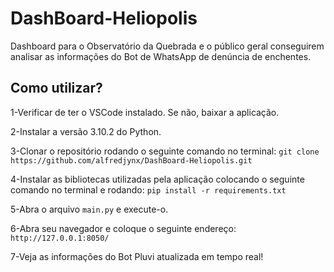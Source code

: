 # DashBoard-Heliopolis

Dashboard para o Observatório da Quebrada e o público geral conseguirem analisar as informações do Bot de WhatsApp de denúncia de enchentes.

## Como utilizar?

1-Verificar de ter o VSCode instalado. Se não, baixar a aplicação.

2-Instalar a versão 3.10.2 do Python.

3-Clonar o repositório rodando o seguinte comando no terminal:
`git clone https://github.com/alfredjynx/DashBoard-Heliopolis.git`

4-Instalar as bibliotecas utilizadas pela aplicação colocando o seguinte comando no terminal e rodando: 
`pip install -r requirements.txt`

5-Abra o arquivo `main.py` e execute-o.

6-Abra seu navegador e coloque o seguinte endereço:
`http://127.0.0.1:8050/`

7-Veja as informações do Bot Pluvi atualizada em tempo real!